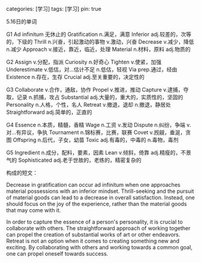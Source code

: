 
categories: [学习]
tags: [学习]
pin: true


5.16日的单词

G1
Ad infinitum 无休止的
Gratification n.满足，满意
Inferior adj.较差的，次等的，下级的
Thrill n.兴奋，引起激动的事物 v.激动，兴奋
Decrease v.减少，降低 n.减少
Approach v.接近，靠近，临近，处理
Material n.材料，原料 adj.物质的

G2
Assign v.分配，指派
Curiosity n.好奇心
Tighten v.使紧，加强
Underestimate v.低估，对...估计不足 n.低估，轻视
Via prep.通过，经由
Existence n.存在，生存
Crucial adj.至关重要的，决定性的

G3
Collaborate v.合作，通敌，协作
Propel v.推进，推动
Capture v.逮捕，夺取，记录 n.抓捕，攻占
Substantial adj.大量的，重大的，实质性的，坚固的
Personality n.人格，个性，名人
Retreat v.撤退，退却 n.撤退，静居处
Straightforward adj.简单的，正直的

G4
Essence n.本质，精髓，香精
Wage n.工资 v.发动
Dispute n.纠纷，争端 v.对...有异议，争执
Tournament n.锦标赛，比赛，联赛
Covet v.觊觎，垂涎，贪图
Offspring n.后代，子女，幼苗
Toxic adj.有毒的，中毒的 n.毒物，毒剂

G5
Ingredient n.成分，配料，要素，因素
Lean v.倾斜，倚靠 adj.精瘦的，不景气的
Sophisticated adj.老于世故的，老练的，精密复杂的

构成的短文：

Decrease in gratification can occur ad infinitum when one approaches material possessions with an inferior mindset. Thrill-seeking and the pursuit of material goods can lead to a decrease in overall satisfaction. Instead, one should focus on the joy of the experience, rather than the material goods that may come with it.

In order to capture the essence of a person's personality, it is crucial to collaborate with others. The straightforward approach of working together can propel the creation of substantial works of art or other endeavors. Retreat is not an option when it comes to creating something new and exciting. By collaborating with others and working towards a common goal, one can propel oneself towards success.